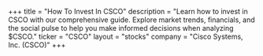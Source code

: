 +++
title = "How To Invest In CSCO"
description = "Learn how to invest in CSCO with our comprehensive guide. Explore market trends, financials, and the social pulse to help you make informed decisions when analyzing $CSCO."
ticker = "CSCO"
layout = "stocks"
company = "Cisco Systems, Inc. (CSCO)"
+++

